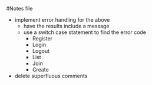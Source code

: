 #Notes file
- implement error handling for the above
  - have the results include a message
  - use a switch case statement to find the error code
    - Register
    - Login
    - Logout
    - List
    - Join
    - Create
- delete superfluous comments